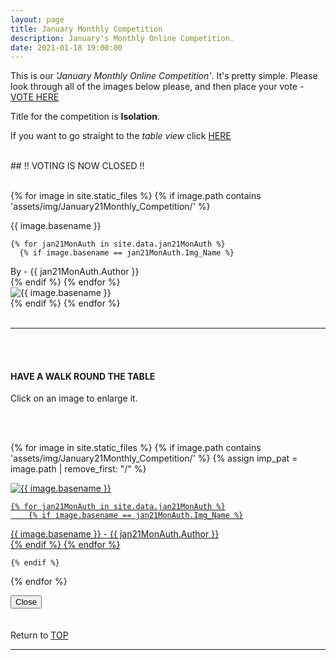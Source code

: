 ```yaml
---
layout: page
title: January Monthly Competition
description: January's Monthly Online Competition.
date: 2021-01-18 19:00:00
---
```



This is our _'January Monthly Online Competition'_. It's pretty simple. Please look through all of the images below please, and then place your vote - <a target="_blank" href="https://surveyhero.com/c/eb491a83">VOTE HERE</a> 


<p>Title for the competition is <strong>Isolation</strong>. </p> 

If you want to go straight to the *table view* click <a href="#tableView">HERE</a>

<br>
## !! VOTING IS NOW CLOSED !!
<br>

<br>

<!-- This loops through all the images in specified folder -->
{% for image in site.static_files %}
    {% if image.path contains 'assets/img/January21Monthly_Competition/' %}
<div class="Number">{{ image.basename }}</div>

<!-- This runs and checks if there is a matching author in the file -->
    {% for jan21MonAuth in site.data.jan21MonAuth %}
      {% if image.basename == jan21MonAuth.Img_Name %}
<div class="subName">By - {{ jan21MonAuth.Author }}</div>
      {% endif %}
    {% endfor %}


<div>
    <img class="col three Comp_Img" src="{{ site.baseurl }}{{ image.path }}" alt="{{ image.basename }}">
</div>
    {% endif %}
{% endfor %}



<br>
<br>

<hr id="tableView">

<br>
<br>

<div class="col three caption">
    <h4>HAVE A WALK ROUND THE TABLE </h4>
    <p>Click on an image to enlarge it.</p>    
</div>

<br>
<br>


<!-- MASONARY GRID -->
<div class="full-width">
	<div class="grid">

{% for image in site.static_files %}
    {% if image.path contains 'assets/img/January21Monthly_Competition/' %}
        {% assign imp_pat = image.path | remove_first: "/" %}
<div class="grid__item" data-size="1280x1280">  
    <a href="{{ site.baseurl }}{{ image.path }}" class="img-wrap" alt="{{ image.basename }}">
        <img src="{{ site.baseurl }}{{ image.path }}" alt="{{ image.basename }}" />

    {% for jan21MonAuth in site.data.jan21MonAuth %}
        {% if image.basename == jan21MonAuth.Img_Name %}
<div class="description description--grid">{{ image.basename }} - {{ jan21MonAuth.Author }}</div>
        {% endif %}
    {% endfor %}

</a>
</div>

    {% endif %}
{% endfor %}
	</div>

<!-- /grid -->
<div class="preview">
	<button class="action action--close"><i class="fa fa-times"></i><span class="text-hidden">Close</span></button>
	<div class="description description--preview"></div>
</div>
</div>
<!-- MASONARY GRID END -->

<br>
<br>

<div class="col three caption">
    Return to <a href="#top">TOP</a>
</div>

<hr>





